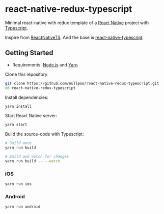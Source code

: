 # react-native-redux-typescript

Minimal react-native with redux template of a [React Native](https://facebook.github.io/react-native/) project with [Typescript](https://www.typescriptlang.org/).

Inspire from [ReactNativeTS](https://github.com/mrpatiwi/ReactNativeTS).
And the base is [react-native-typescript](https://github.com/nullpoo/react-native-typescript).

## Getting Started

* Requirements: [Node.js](https://nodejs.org) and [Yarn](https://yarnpkg.com/)

Clone this repository:

```sh
git clone https://github.com/nullpoo/react-native-redux-typescript.git
cd react-native-redux-typescript
```

Install dependencies:

```sh
yarn install
```

Start React Native server:

```sh
yarn start
```

Build the source-code with Typescript:

```sh
# Build once
yarn run build

# Build and watch for changes
yarn run build -- --watch
```

### iOS

```sh
yarn run ios
```

### Android

```sh
yarn run android
```
